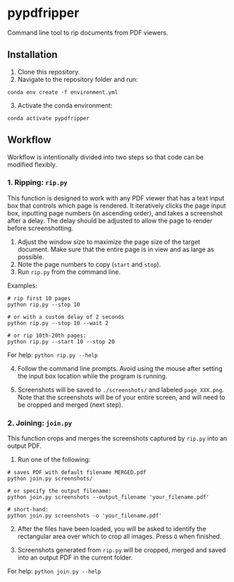 # pypdfripper

Command line tool to rip documents from PDF viewers. 

## Installation
1. Clone this repository. 
2. Navigate to the repository folder and run: 

```
conda env create -f environment.yml
```
3. Activate the conda environment: 
```
conda activate pypdfripper
``` 

## Workflow

Workflow is intentionally divided into two steps so that code can be modified flexibly.

### 1. Ripping: `rip.py`
This function is designed to work with any PDF viewer that has a text input box that controls which page is rendered. 
It iteratively clicks the page input box, inputting page numbers (in ascending order), and takes a screenshot after a delay. 
The delay should be adjusted to allow the page to render before screenshotting.

1. Adjust the window size to maximize the page size of the target document. Make sure that the entire page is in view and as large as possible. 
2. Note the page numbers to copy (`start` and `stop`).
3. Run `rip.py` from the command line. 

Examples:

```
# rip first 10 pages
python rip.py --stop 10

# or with a custom delay of 2 seconds 
python rip.py --stop 10 --wait 2

# or rip 10th-20th pages:
python rip.py --start 10 --stop 20 
```

For help: `python rip.py --help`

4. Follow the command line prompts. Avoid using the mouse after setting the input box location while the program is running. 

5. Screenshots will be saved to `./screenshots/` and labeled `page_XXX.png`. Note that the screenshots will be of your entire screen, and will need to be cropped and merged (next step).



### 2. Joining: `join.py`
This function crops and merges the screenshots captured by `rip.py` into an output PDF. 

1. Run one of the following: 
```
# saves PDF with default filename MERGED.pdf
python join.py screenshots/

# or specify the output filename: 
python join.py screenshots --output_filename 'your_filename.pdf'

# short-hand: 
python join.py screenshots -o 'your_filename.pdf'
```

2. After the files have been loaded, you will be asked to identify the rectangular area over which to crop all images. Press `Q` when finished. 

3. Screenshots generated from `rip.py` will be cropped, merged and saved into an output PDF in the current folder. 

For help: `python join.py --help`